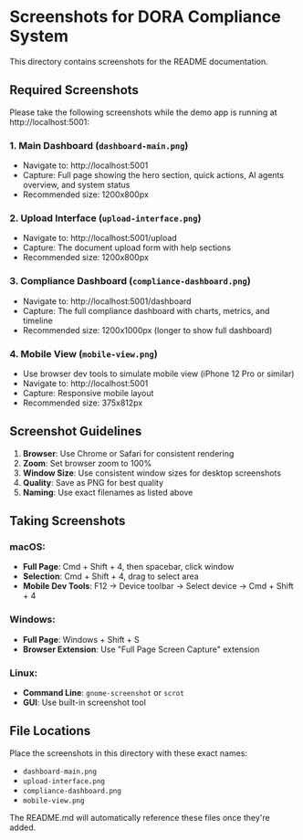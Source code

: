# Screenshots for DORA Compliance System

This directory contains screenshots for the README documentation.

## Required Screenshots

Please take the following screenshots while the demo app is running at http://localhost:5001:

### 1. Main Dashboard (`dashboard-main.png`)
- Navigate to: http://localhost:5001
- Capture: Full page showing the hero section, quick actions, AI agents overview, and system status
- Recommended size: 1200x800px

### 2. Upload Interface (`upload-interface.png`)
- Navigate to: http://localhost:5001/upload
- Capture: The document upload form with help sections
- Recommended size: 1200x800px

### 3. Compliance Dashboard (`compliance-dashboard.png`)
- Navigate to: http://localhost:5001/dashboard
- Capture: The full compliance dashboard with charts, metrics, and timeline
- Recommended size: 1200x1000px (longer to show full dashboard)

### 4. Mobile View (`mobile-view.png`)
- Use browser dev tools to simulate mobile view (iPhone 12 Pro or similar)
- Navigate to: http://localhost:5001
- Capture: Responsive mobile layout
- Recommended size: 375x812px

## Screenshot Guidelines

1. **Browser**: Use Chrome or Safari for consistent rendering
2. **Zoom**: Set browser zoom to 100%
3. **Window Size**: Use consistent window sizes for desktop screenshots
4. **Quality**: Save as PNG for best quality
5. **Naming**: Use exact filenames as listed above

## Taking Screenshots

### macOS:
- **Full Page**: Cmd + Shift + 4, then spacebar, click window
- **Selection**: Cmd + Shift + 4, drag to select area
- **Mobile Dev Tools**: F12 → Device toolbar → Select device → Cmd + Shift + 4

### Windows:
- **Full Page**: Windows + Shift + S
- **Browser Extension**: Use "Full Page Screen Capture" extension

### Linux:
- **Command Line**: `gnome-screenshot` or `scrot`
- **GUI**: Use built-in screenshot tool

## File Locations

Place the screenshots in this directory with these exact names:
- `dashboard-main.png`
- `upload-interface.png` 
- `compliance-dashboard.png`
- `mobile-view.png`

The README.md will automatically reference these files once they're added. 